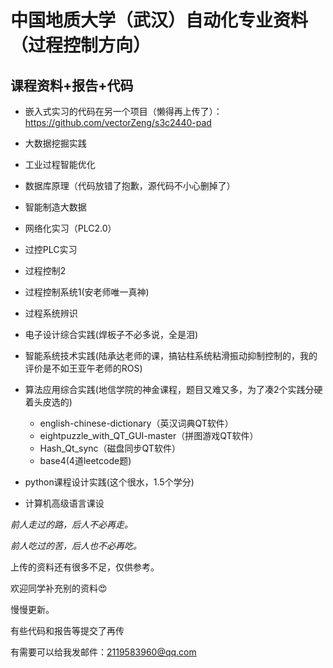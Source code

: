 # 中国地质大学（武汉）自动化专业资料（过程控制方向） 

## 课程资料+报告+代码

- 嵌入式实习的代码在另一个项目（懒得再上传了）：https://github.com/vectorZeng/s3c2440-pad

- 大数据挖掘实践　 

- 工业过程智能优化

- 数据库原理（代码放错了抱歉，源代码不小心删掉了）

- 智能制造大数据

- 网络化实习（PLC2.0）

- 过控PLC实习

- 过程控制2

- 过程控制系统1(安老师唯一真神)

- 过程系统辨识

- 电子设计综合实践(焊板子不必多说，全是泪)

- 智能系统技术实践(陆承达老师的课，搞钻柱系统粘滑振动抑制控制的，我的评价是不如王亚午老师的ROS)

- 算法应用综合实践(地信学院的神金课程，题目又难又多，为了凑2个实践分硬着头皮选的)
    - english-chinese-dictionary（英汉词典QT软件）
    - eightpuzzle_with_QT_GUI-master（拼图游戏QT软件）
    - Hash_Qt_sync（磁盘同步QT软件）
    - base4(4道leetcode题)

- python课程设计实践(这个很水，1.5个学分)

- 计算机高级语言课设



*前人走过的路，后人不必再走。*

*前人吃过的苦，后人也不必再吃。*

上传的资料还有很多不足，仅供参考。

欢迎同学补充别的资料😍

慢慢更新。

有些代码和报告等提交了再传

有需要可以给我发邮件：2119583960@qq.com
